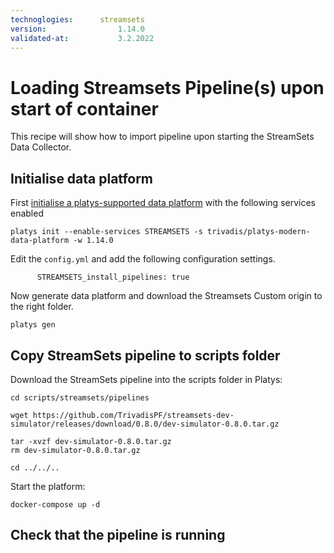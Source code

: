 ```yaml
---
technoglogies:      streamsets
version:				1.14.0
validated-at:			3.2.2022
---
```


# Loading Streamsets Pipeline(s) upon start of container

This recipe will show how to import pipeline upon starting the StreamSets Data Collector.

## Initialise data platform

First [initialise a platys-supported data platform](../documentation/getting-started.md) with the following services enabled

```
platys init --enable-services STREAMSETS -s trivadis/platys-modern-data-platform -w 1.14.0
```

Edit the `config.yml` and add the following configuration settings.

```
      STREAMSETS_install_pipelines: true
```

Now generate data platform and download the Streamsets Custom origin to the right folder. 

```
platys gen
```

## Copy StreamSets pipeline to scripts folder

Download the StreamSets pipeline into the scripts folder in Platys:

```
cd scripts/streamsets/pipelines

wget https://github.com/TrivadisPF/streamsets-dev-simulator/releases/download/0.8.0/dev-simulator-0.8.0.tar.gz 

tar -xvzf dev-simulator-0.8.0.tar.gz 
rm dev-simulator-0.8.0.tar.gz 

cd ../../..
```

Start the platform:

```
docker-compose up -d
```


## Check that the pipeline is running 

